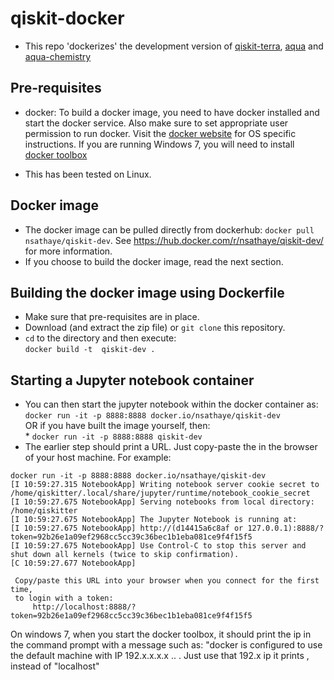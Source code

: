 # qiskit-docker
* This repo 'dockerizes'  the development version of [qiskit-terra](https://github.com/Qiskit/qiskit-terra), [aqua](https://github.com/Qiskit/aqua) and [aqua-chemistry](https://github.com/Qiskit/aqua-chemistry)


## Pre-requisites
* docker: To build a docker image, you need to have docker installed and start the docker service. Also make sure to set appropriate user permission to run docker. Visit the [docker website](https://www.docker.com/) for OS specific instructions. If you are running Windows 7, you will need to install [docker toolbox](https://docs.docker.com/toolbox/toolbox_install_windows/)
- This has been tested on Linux.

## Docker image
* The docker image can be pulled directly from dockerhub: `docker pull nsathaye/qiskit-dev`. See https://hub.docker.com/r/nsathaye/qiskit-dev/ for more information. 
* If you choose to build the docker image, read the next section. 

## Building the docker image using Dockerfile
* Make sure that pre-requisites are in place. 
* Download (and extract the zip file) or `git clone` this repository.
* `cd` to the directory and then execute: <br> `docker build -t  qiskit-dev .` 

## Starting a Jupyter notebook container
* You can then start the jupyter notebook within the docker container as: <br> `docker run -it -p 8888:8888 docker.io/nsathaye/qiskit-dev` <br> OR if you have built the image yourself, then: <br> * `docker run -it -p 8888:8888 qiskit-dev`
* The earlier step should print a URL. Just copy-paste the in the browser of your host machine. For example: <br> 
```
docker run -it -p 8888:8888 docker.io/nsathaye/qiskit-dev
[I 10:59:27.315 NotebookApp] Writing notebook server cookie secret to /home/qiskitter/.local/share/jupyter/runtime/notebook_cookie_secret
[I 10:59:27.675 NotebookApp] Serving notebooks from local directory: /home/qiskitter
[I 10:59:27.675 NotebookApp] The Jupyter Notebook is running at:
[I 10:59:27.675 NotebookApp] http://(d14415a6c8af or 127.0.0.1):8888/?token=92b26e1a09ef2968cc5cc39c36bec1b1eba081ce9f4f15f5
[I 10:59:27.675 NotebookApp] Use Control-C to stop this server and shut down all kernels (twice to skip confirmation).
[C 10:59:27.677 NotebookApp] 

 Copy/paste this URL into your browser when you connect for the first time,
 to login with a token:
     http://localhost:8888/?token=92b26e1a09ef2968cc5cc39c36bec1b1eba081ce9f4f15f5
```

On windows 7, when you start the docker toolbox, it should print the ip in the command prompt with a message such as: "docker is configured to use the default machine with IP 192.x.x.x.x .. . Just use that 192.x ip it prints , instead of "localhost"

  

